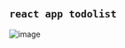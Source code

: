 ## `react app todolist`

![image](https://user-images.githubusercontent.com/91886338/168345583-d202b7e9-8a03-4faf-880a-d78612122c69.png)
